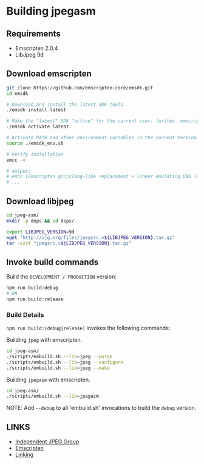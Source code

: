 # Building jpegasm

## Requirements

- Emscripten 2.0.4
- LibJpeg 9d

## Download emscripten

```bash
git clone https://github.com/emscripten-core/emsdk.git
cd emsdk

# Download and install the latest SDK tools.
./emsdk install latest

# Make the "latest" SDK "active" for the current user. (writes .emscripten file)
./emsdk activate latest

# Activate PATH and other environment variables in the current terminal
source ./emsdk_env.sh

# Verify installation
emcc -v

# output:
# emcc (Emscripten gcc/clang-like replacement + linker emulating GNU ld) 2.0.4
# ...
```

## Download libjpeg

```bash
cd jpeg-asm/
mkdir -p deps && cd deps/

export LIBJPEG_VERSION=9d
wget "http://ijg.org/files/jpegsrc.v${LIBJPEG_VERSION}.tar.gz"
tar -xzvf "jpegsrc.v${LIBJPEG_VERSION}.tar.gz"
```

## Invoke build commands

Build the `DEVELOPMENT / PRODUCTION` version:

```bash
npm run build:debug
# OR
npm run build:release
```

### Build Details

`npm run build:(debug|release)` invokes the following commands:

Building `jpeg` with emscripten.

```bash
cd jpeg-asm/
./scripts/embuild.sh --lib=jpeg --purge
./scripts/embuild.sh --lib=jpeg --configure
./scripts/embuild.sh --lib=jpeg --make
```

Building `jpegasm` with emscripten.

```bash
cd jpeg-asm/
./scripts/embuild.sh --lib=jpegasm
```

NOTE: Add `--debug` to all 'embuild.sh' invocations to build the `debug` version.

## LINKS

- [Independent JPEG Group](http://ijg.org)
- [Emscripten](https://emscripten.org/)
- [Linking](https://github.com/emscripten-core/emscripten/wiki/Linking)
